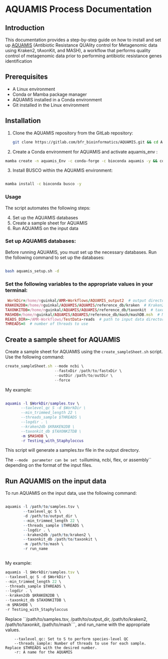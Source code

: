 # AQUAMIS Process Documentation
## Introduction
This documentation provides a step-by-step guide on how to install and set up [AQUAMIS](https://gitlab.com/bfr_bioinformatics/AQUAMIS) (Antibiotic Resistance QUAlity control for Metagenomic data using Kraken2, tAxonKit, and MASH), a workflow that performs quality control of metagenomic data prior to performing antibiotic resistance genes identification


## Prerequisites

  - A Linux environment
  - Conda or Mamba package manager
   - AQUAMIS installed in a Conda environment
  - Git installed in the Linux environment


## Installation

1. Clone the AQUAMIS repository from the GitLab repository:
   ```bash
   git clone https://gitlab.com/bfr_bioinformatics/AQUAMIS.git && cd AQUAMIS 
   ```
2. Create a Conda environment for AQUAMIS and activate aquamis_env :
```bash 
mamba create -n aquamis_Env -c conda-forge -c bioconda aquamis -y && conda activate aquamis_Env
```
3. Install BUSCO within the AQUAMIS environment:
```bash

mamba install -c bioconda busco -y
```

### Usage

The script automates the following steps:

 4. Set up the AQUAMIS databases
 5. Create a sample sheet for AQUAMIS
 6. Run AQUAMIS on the input data

### Set up AQUAMIS databases:

Before running AQUAMIS, you must set up the necessary databases. Run the following command to set up the databases:

```bash

bash aquamis_setup.sh -d
```
 ###  Set the following variables to the appropriate values in your terminal:
```ruby
 WorkDir=/home/nguinkal/AMR-Workflows/AQUAMIS_output2  # output directory
KRAKEN2DB=/home/nguinkal/AQUAMIS/AQUAMIS/reference_db/kraken  # Kraken2 database path
TAXONKITDB=/home/nguinkal/AQUAMIS/AQUAMIS/reference_db/taxonkit  # taxonkit database path
MASHDB=/home/nguinkal/AQUAMIS/AQUAMIS/reference_db/mash/mashDB.msh  # MASH database path
READS_DIR=~/AMR-Workflows/TestData-reads  # path to input data directory
THREADS=8  # number of threads to use
```

## Create a sample sheet for AQUAMIS

Create a sample sheet for AQUAMIS using the ``create_sampleSheet.sh`` script. Use the following command:

```javascript
create_sampleSheet.sh --mode ncbi \ 
                      --fastxDir /path/to/fastxDir \  
                      --outDir /path/to/outDir \    
                      --force
```
My example:


```lua

aquamis -l $WorkDir/samples.tsv \
       --taxlevel_qc S -d $WorkDir \
       --min_trimmed_length 22 \
       --threads_sample $THREADS \
       --logdir . \
       --kraken2db $KRAKEN2DB \
       --taxonkit_db $TAXONKITDB \
       -m $MASHDB \
       -r Testing_with_Staphyloccus
```
This script will generate a samples.tsv file in the output directory.

The `` --mode  parameter can be set to ``illumina, ncbi, flex, or assembly`` depending on the format of the input files.

## Run AQUAMIS on the input data

To run AQUAMIS on the input data, use the following command:

```R

aquamis -l /path/to/samples.tsv \
        --taxlevel_qc S \
        -d /path/to/output_dir \
        --min_trimmed_length 22 \
        --threads_sample $THREADS \
        --logdir . \
        --kraken2db /path/to/kraken2 \
        --taxonkit_db /path/to/taxonkit \
        -m /path/to/mash \
        -r run_name
        
  ```
      
 My example:
 
 ```javascript
 aquamis -l $WorkDir/samples.tsv \
 --taxlevel_qc S -d $WorkDir \
 --min_trimmed_length 22 \
 --threads_sample $THREADS \
 --logdir . \
 --kraken2db $KRAKEN2DB \
 --taxonkit_db $TAXONKITDB \
 -m $MASHDB \
 -r Testing_with_Staphyloccus
 
```


Replace ``/path/to/samples.tsv, /path/to/output_dir, /path/to/kraken2, /path/to/taxonkit, /path/to/mash```, and run_name with the appropriate values.

```
    --taxlevel_qc: Set to S to perform species-level QC
    --threads_sample: Number of threads to use for each sample. Replace $THREADS with the desired number.
    -r: A name for the AQUAMIS
    
 ```
